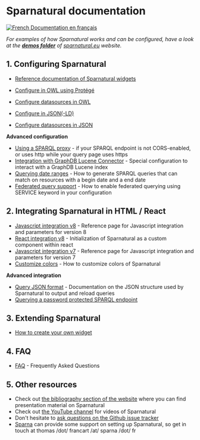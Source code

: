 
# Sparnatural documentation

[![French](https://github.com/madebybowtie/FlagKit/raw/master/Assets/PNG/FR.png) Documentation en français](/fr)

_For examples of how Sparnatural works and can be configured, have a look at the [**demos folder**](https://github.com/sparna-git/sparnatural.eu/tree/main/demos) of [sparnatural.eu](http://sparnatural.eu) website._


## 1. Configuring Sparnatural

- [Reference documentation of Sparnatural widgets](Sparnatural-widgets-documentation.md)


- [Configure in OWL using Protégé](OWL-based-configuration.md)
- [Configure datasources in OWL](OWL-based-configuration-datasources.md)
- [Configure in JSON(-LD)](JSON-based-configuration.md)
- [Configure datasources in JSON](JSON-based-configuration-datasources.md)

**Advanced configuration**

- [Using a SPARQL proxy](SPARQL-proxy.md) - if your SPARQL endpoint is not CORS-enabled, or uses http while your query page uses https
- [Integration with GraphDB Lucene Connector](Integration-with-GraphDB-Lucene-Connector.md) - Special configuration to interact with a GraphDB Lucene index 
- [Querying date ranges](Querying-date-ranges.md) - How to generate SPARQL queries that can match on resources with a begin date and a end date 
- [Federated query support](Federated-querying.md) - How to enable federated querying using SERVICE keyword in your configuration

## 2. Integrating Sparnatural in HTML / React

- [Javascript integration v8](Javascript-integration.md) - Reference page for Javascript integration and parameters for version 8
- [React integration v8](react-integration.md) - Initialization of Sparnatural as a custom component within react
- [Javascript integration v7](Javascript-integration-v7.md) - Reference page for Javascript integration and parameters for version 7
- [Customize colors](Customize-colors.md) - How to customize colors of Sparnatural

**Advanced integration**

- [Query JSON format](Query-JSON-format.md) - Documentation on the JSON structure used by Sparnatural to output and reload queries
- [Querying a password protected SPARQL endpoint](Querying-a-password-protected-SPARQL-endpoint.md)


## 3. Extending Sparnatural

- [How to create your own widget](diy-widget.md)

## 4. FAQ

- [FAQ](FAQ.md) - Frequently Asked Questions

## 5. Other resources

- Check out [the bibliography section of the website](https://sparnatural.eu#bibliography) where you can find presentation material on Sparnatural
- Check out [the YouTube channel](https://www.youtube.com/playlist?list=PL3kB_eBB1Pc3FBOtevNtRkSw4YmWar4q5) for videos of Sparnatural
- Don't hesitate to [ask questions on the Github issue tracker](https://github.com/sparna-git/Sparnatural/issues)
- [Sparna](http://sparna.fr) can provide some support on setting up Sparnatural, so get in touch at thomas /dot/ francart /at/ sparna /dot/ fr 
